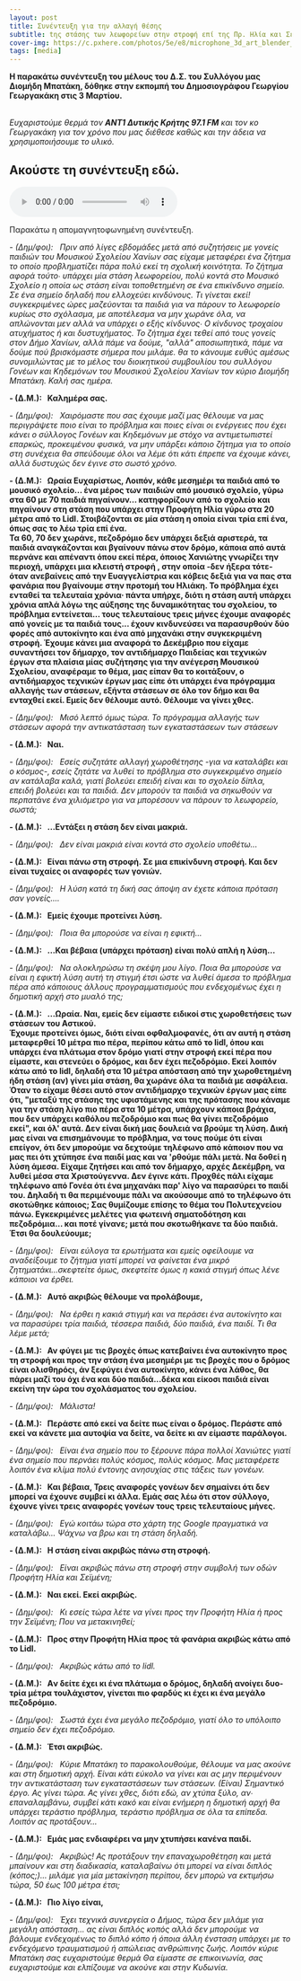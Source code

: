 ```yaml
---
layout: post
title: Συνέντευξη για την αλλαγή θέσης
subtitle: tης στάσης των λεωφορείων στην στροφή επί της Πρ. Ηλία και Σειμένη 
cover-img: https://c.pxhere.com/photos/5e/e8/microphone_3d_art_blender_party_media_communication_mic-824065.jpg!d
tags: [media]
---
```


<p>
<strong>Η παρακάτω συνέντευξη του μέλους του Δ.Σ. του Συλλόγου μας Διομήδη Μπατάκη, δόθηκε στην εκπομπή του Δημοσιογράφου Γεωργίου Γεωργακάκη 
στις 3 Μαρτίου.</strong><br><br>

<em>Ευχαριστούμε θερμά τον <strong>ΑΝΤ1 Δυτικής Κρήτης 97.1 FM</strong>  και τον κο Γεωργακάκη για τον χρόνο που μας διέθεσε καθώς και την άδεια να χρησιμοποιήσουμε το υλικό.</em>
</p>

<p>
<h2>Ακούστε τη συνέντευξη εδώ.</h2>


<audio controls>
   <source src="http://docs.google.com/uc?export=open&id=1TnBd07bL5x8ohv3eIaFD2oYcv-sbNE73" type="audio/mp3">
   <p>Your browser does not support HTML5 audio :(</p>
</audio> 




Παρακάτω η απομαγνητοφωνημένη συνέντευξη.</p>


<em>- (Δημ/φοι):&nbsp;&nbsp;
Πριν από λίγες εβδομάδες μετά από συζητήσεις με γονείς παιδιών του Μουσικού Σχολείου Χανίων σας είχαμε μεταφέρει ένα ζήτημα το οποίο προβληματίζει πάρα πολύ εκεί τη σχολική κοινότητα. Το ζήτημα αφορά τούτο∙ υπάρχει μία στάση λεωφορείου, πολύ κοντά στο Μουσικό Σχολείο η οποία ως στάση είναι τοποθετημένη σε ένα επικίνδυνο σημείο.  Σε ένα σημείο δηλαδή που ελλοχεύει κινδύνους. Τι γίνεται εκεί!  συγκεκριμένες ώρες μαζεύονται τα παιδιά για να πάρουν το λεωφορείο κυρίως στο σχόλασμα, με αποτέλεσμα να μην χωράνε όλα, να απλώνονται μεν αλλά να υπάρχει ο εξής κίνδυνος∙  Ο κίνδυνος τροχαίου ατυχήματος ή και δυστυχήματος. 
Το ζήτημα έχει τεθεί από τους γονείς στον Δήμο Χανίων, αλλά πάμε να δούμε, "αλλά" αποσιωπητικά,  πάμε να δούμε πού βρισκόμαστε σήμερα που μιλάμε. θα το κάνουμε ευθύς αμέσως συνομιλώντας με το μέλος του διοικητικού συμβουλίου του συλλόγου Γονέων και Κηδεμόνων του Μουσικού Σχολείου Χανίων τον κύριο Διομήδη Μπατάκη. Καλή σας ημέρα.</em>

<strong>- (Δ.Μ.):&nbsp;&nbsp;
Καλημέρα σας.</strong>

<em>- (Δημ/φοι):&nbsp;&nbsp;
 Χαιρόμαστε που σας έχουμε μαζί μας θέλουμε να μας περιγράψετε ποιο είναι το πρόβλημα και ποιες είναι οι ενέργειες που έχει κάνει ο σύλλογος Γονέων και Κηδεμόνων με στόχο να αντιμετωπιστεί επαρκώς, προκειμένου φυσικά, να μην υπάρξει κάποιο ζήτημα για το οποίο στη συνέχεια θα σπεύδουμε όλοι να λέμε ότι κάτι έπρεπε να έχουμε κάνει, αλλά δυστυχώς δεν έγινε στο σωστό χρόνο. </em>

<strong>- (Δ.Μ.):&nbsp;&nbsp;
Ωραία Ευχαρίστως,
Λοιπόν,  κάθε μεσημέρι τα παιδιά από το μουσικό σχολείο... ένα μέρος των παιδιών από μουσικό σχολείο, γύρω στα 60 με 70 παιδιά πηγαίνουν… κατηφορίζουν από το σχολείο και πηγαίνουν στη στάση που υπάρχει στην Προφήτη Ηλία γύρω στα 20 μέτρα από το Lidl.
Στοιβάζονται σε μία στάση η οποία είναι τρία επί ένα, όπως σας το λέω τρία επί ένα.</strong><br> 
<strong>Τα 60, 70 δεν χωράνε, πεζοδρόμιο δεν υπάρχει δεξιά αριστερά, τα παιδιά αναγκάζονται και βγαίνουν πάνω στον δρόμο, κάποια από αυτά περνάνε και απέναντι όπου εκεί πέρα, όποιος Χανιώτης γνωρίζει την περιοχή, υπάρχει μια κλειστή στροφή , στην οποία -δεν ήξερα τότε- όταν ανεβαίνεις από την Ευαγγελίστρια και κόβεις δεξιά για να πας στα φανάρια που βγαίνουμε στην προτομή του Ηλιάκη. Το πρόβλημα έχει ενταθεί τα τελευταία χρόνια∙ πάντα υπήρχε, διότι η στάση αυτή υπάρχει χρόνια απλά λόγω της αύξησης της δυναμικότητας του σχολείου, το πρόβλημα εντείνεται... τους τελευταίους τρεις μήνες έχουμε αναφορές από γονείς με τα παιδιά τους... έχουν κινδυνεύσει να παρασυρθούν δύο φορές από αυτοκίνητο και ένα από μηχανάκι στην συγκεκριμένη στροφή. 
Έχουμε κάνει μια αναφορά το Δεκέμβριο που είχαμε συναντήσει τον δήμαρχο, τον αντιδήμαρχο Παιδείας και τεχνικών έργων στα πλαίσια μίας συζήτησης για την ανέγερση Μουσικού Σχολείου, αναφέραμε το θέμα, μας είπαν θα το κοιτάξουν, ο αντιδήμαρχος τεχνικών έργων μας είπε ότι υπάρχει ένα πρόγραμμα αλλαγής των στάσεων, εξήντα στάσεων σε όλο τον δήμο και θα ενταχθεί εκεί. Εμείς δεν θέλουμε αυτό. Θέλουμε να γίνει χθες.</strong>

<em>- (Δημ/φοι):&nbsp;&nbsp;
Μισό λεπτό όμως τώρα. Το πρόγραμμα αλλαγής των στάσεων αφορά την αντικατάσταση των εγκαταστάσεων των στάσεων </em>

<strong>- (Δ.Μ.):&nbsp;&nbsp;
Ναι.</strong>

<em>- (Δημ/φοι):&nbsp;&nbsp;
Εσείς συζητάτε αλλαγή χωροθέτησης -για να καταλάβει και ο κόσμος-, εσείς ζητάτε να λυθεί το πρόβλημα στο συγκεκριμένο σημείο αν κατάλαβα καλά,  γιατί βολεύει επειδή είναι και το σχολείο δίπλα, επειδή βολεύει και τα παιδιά. Δεν μπορούν τα παιδιά να σηκωθούν να περπατάνε ένα χιλιόμετρο για να μπορέσουν να πάρουν το λεωφορείο, σωστά; </em>

<strong>- (Δ.Μ.):&nbsp;&nbsp;
...Εντάξει η στάση δεν είναι μακριά. </strong>

<em>- (Δημ/φοι):&nbsp;&nbsp;
Δεν είναι μακριά είναι κοντά στο σχολείο υποθέτω... </em>

<strong>- (Δ.Μ.):&nbsp;&nbsp;
Είναι πάνω στη στροφή. Σε μια επικίνδυνη στροφή. Και δεν είναι τυχαίες οι αναφορές των γονιών. </strong>


<em>- (Δημ/φοι):&nbsp;&nbsp;
  Η λύση κατά τη δική σας άποψη αν έχετε κάποια πρόταση σαν γονείς....</em>

<strong>- (Δ.Μ.):&nbsp;&nbsp;
Εμείς έχουμε προτείνει λύση.</strong>

<em>- (Δημ/φοι):&nbsp;&nbsp;
 Ποια θα μπορούσε να είναι η εφικτή...</em>

<strong>- (Δ.Μ.):&nbsp;&nbsp;
...Και βέβαια (υπάρχει πρόταση) είναι πολύ απλή η λύση...</strong>


<em>- (Δημ/φοι):&nbsp;&nbsp; 
Να ολοκληρώσω τη σκέψη μου λίγο. Ποια θα μπορούσε να είναι η εφικτή λύση αυτή τη στιγμή έτσι ώστε να λυθεί άμεσα το πρόβλημα πέρα από κάποιους άλλους προγραμματισμούς που ενδεχομένως έχει η δημοτική αρχή στο μυαλό της;</em>


<strong>- (Δ.Μ.):&nbsp;&nbsp;
...Ωραία. Ναι, εμείς δεν είμαστε ειδικοί στις χωροθετήσεις των στάσεων του Αστικού. </strong><br>
<strong>Έχουμε προτείνει όμως, διότι είναι οφθαλμοφανές, ότι αν αυτή η στάση μεταφερθεί 10 μέτρα πιο πέρα, περίπου κάτω από το lidl, όπου και υπάρχει ένα πλάτωμα στον δρόμο γιατί στην στροφή εκεί πέρα που είμαστε, και στενεύει ο δρόμος, και δεν έχει πεζοδρόμιο. Εκεί λοιπόν κάτω από το lidl, δηλαδή στα 10 μέτρα απόσταση από την χωροθετημένη ήδη στάση (αν) γίνει μία στάση, θα χωράνε όλα τα παιδιά με ασφάλεια.</strong><br> 
<strong>Όταν το είχαμε θέσει αυτό στον αντιδήμαρχο τεχνικών έργων μας είπε ότι, "μεταξύ της στάσης της υφιστάμενης και της πρότασης που κάναμε για την στάση λίγο πιο πέρα στα 10 μέτρα, υπάρχουν κάποια βράχια, που δεν υπάρχει καθόλου πεζοδρόμιο και πως θα γίνει πεζοδρόμιο εκεί", και όλ' αυτά.
Δεν είναι δική μας δουλειά να βρούμε τη λύση. Δική μας είναι να επισημάνουμε το πρόβλημα, να τους πούμε ότι είναι επείγον, ότι δεν μπορούμε να δεχτούμε τηλέφωνο από κάποιον που να μας πει ότι χτύπησε ένα παιδί μας και να 'ρθούμε πάλι μετά. Να δοθεί η λύση άμεσα. 
Είχαμε ζητήσει και από τον δήμαρχο, αρχές Δεκέμβρη, να λυθεί μέσα στα Χριστούγεννα. Δεν έγινε κάτι.
Προχθές πάλι είχαμε τηλέφωνο από Γονέα ότι ένα μηχανάκι παρ' λίγο να παρασύρει το παιδί του.
Δηλαδή τι θα περιμένουμε πάλι να ακούσουμε από το τηλέφωνο ότι σκοτώθηκε κάποιος;
Σας θυμίζουμε επίσης το θέμα του Πολυτεχνείου πάνω. Εγκεκριμένες μελέτες για φωτεινή σηματοδότηση και πεζοδρόμια... και ποτέ γίνανε; μετά που σκοτωθήκανε τα δύο παιδιά. Έτσι θα δουλεύουμε;</strong>

<em>- (Δημ/φοι):&nbsp;&nbsp;
Είναι εύλογα τα ερωτήματα και εμείς οφείλουμε να αναδείξουμε το ζήτημα γιατί μπορεί να φαίνεται ένα μικρό ζητηματάκι...σκεφτείτε όμως, σκεφτείτε όμως η κακιά στιγμή όπως λένε κάποιοι να έρθει. </em>

<strong>- (Δ.Μ.):&nbsp;&nbsp;
Αυτό ακριβώς θέλουμε να προλάβουμε,</strong>

<em>- (Δημ/φοι):&nbsp;&nbsp;
Να έρθει η κακιά στιγμή και να περάσει ένα αυτοκίνητο και να παρασύρει τρία παιδιά, τέσσερα παιδιά, δύο παιδιά, ένα παιδί.
Τι θα λέμε μετά; </em>

<strong>- (Δ.Μ.):&nbsp;&nbsp;
Αν φύγει με τις βροχές όπως κατεβαίνει ένα αυτοκίνητο προς τη στροφή και προς την στάση ένα μεσημέρι με τις βροχές που ο δρόμος είναι ολισθηρόςι, άν ξεφύγει ένα αυτοκίνητο, κάνει ένα λάθος, θα πάρει μαζί του όχι ένα και δύο παιδιά...δέκα και είκοσι παιδιά είναι εκείνη την ώρα του σχολάσματος του σχολείου.</strong>

<em>- (Δημ/φοι):&nbsp;&nbsp;
Μάλιστα! </em>

<strong>- (Δ.Μ.):&nbsp;&nbsp;
Περάστε από εκεί να δείτε πως είναι ο δρόμος. Περάστε από εκεί να κάνετε μια αυτοψία να δείτε, να δείτε κι αν είμαστε παράλογοι.</strong>

<em>- (Δημ/φοι):&nbsp;&nbsp;
Είναι ένα σημείο που το ξέρουνε πάρα πολλοί Χανιώτες γιατί ένα σημείο που περνάει πολύς κόσμος, πολύς κόσμος.
Μας μεταφέρετε λοιπόν ένα κλίμα πολύ έντονης ανησυχίας στις τάξεις των γονέων. </em>

<strong>- (Δ.Μ.):&nbsp;&nbsp;
Και βέβαια,
Τρεις αναφορές γονέων δεν σημαίνει ότι δεν μπορεί να έχουνε συμβεί κι άλλα. Εμάς σας λέω ότι στον σύλλογο, έχουνε γίνει τρεις αναφορές γονέων τους τρεις τελευταίους μήνες.</strong>

<em>- (Δημ/φοι):&nbsp;&nbsp;
 Εγώ κοιτάω τώρα στο χάρτη της Google πραγματικά να καταλάβω... Ψάχνω να βρω και τη στάση δηλαδή. </em>

<strong>- (Δ.Μ.):&nbsp;&nbsp;
Η στάση είναι ακριβώς πάνω στη στροφή.</strong>

<em>- (Δημ/φοι):&nbsp;&nbsp;
Είναι ακριβώς πάνω στη στροφή στην συμβολή των οδών Προφήτη Ηλία και Σεϊμένη;</em>

<strong>- (Δ.Μ.):&nbsp;&nbsp;
Ναι εκεί. Εκεί ακριβώς.</strong>

<em>- (Δημ/φοι):&nbsp;&nbsp;
Κι εσείς τώρα λέτε να γίνει προς την Προφήτη Ηλία ή προς την Σεϊμένη; Που να μετακινηθεί;</em>

<strong>- (Δ.Μ.):&nbsp;&nbsp;
 Προς στην Προφήτη Ηλία προς τά φανάρια ακριβώς κάτω από το Lidl.</strong>

<em>- (Δημ/φοι):&nbsp;&nbsp;
Aκριβώς κάτω από το lidl.</em>

<strong>- (Δ.Μ.):&nbsp;&nbsp;
Aν δείτε έχει κι ένα πλάτωμα ο δρόμος, δηλαδή ανοίγει δυο-τρία μέτρα τουλάχιστον, γίνεται πιο φαρδύς κι έχει κι ένα μεγάλο πεζοδρόμιο.</strong>

<em>- (Δημ/φοι):&nbsp;&nbsp;
Σωστά έχει ένα μεγάλο πεζοδρόμιο, γιατί όλο το υπόλοιπο σημείο δεν έχει πεζοδρόμιο.</em>

<strong>- (Δ.Μ.):&nbsp;&nbsp;
Έτσι ακριβώς.</strong>

<em>- (Δημ/φοι):&nbsp;&nbsp;
Κύριε Μπατάκη το παρακολουθούμε, θέλουμε να μας ακούνε και στη δημοτική αρχή. Είναι κάτι εύκολο να γίνει και ας μην περιμένουν την αντικατάσταση των εγκαταστάσεων των στάσεων. (Είναι) Σημαντικό έργο. Ας γίνει τώρα.
Ας γίνει χθες, διότι εδώ, αν χτύπα ξύλο, αν∙ επαναλαμβάνω, συμβεί κάτι κακό και είναι ενήμερη η δημοτική αρχή θα υπάρχει τεράστιο πρόβλημα, τεράστιο πρόβλημα σε όλα τα επίπεδα. Λοιπόν ας προτάξουν... </em>

<strong>- (Δ.Μ.):&nbsp;&nbsp;
Εμάς μας ενδιαφέρει να μην χτυπήσει κανένα παιδί.</strong>

<em>- (Δημ/φοι):&nbsp;&nbsp;
Ακριβώς! Ας προτάξουν την επαναχωροθέτηση και μετά μπαίνουν και στη διαδικασία, καταλαβαίνω ότι μπορεί να είναι διπλός (κόπος;)... μιλάμε για μία μετακίνηση περίπου, δεν μπορώ να εκτιμήσω τώρα, 50 έως 100 μέτρα έτσι;</em>

<strong>- (Δ.Μ.):&nbsp;&nbsp;
Πιο λίγο είναι,</strong>

<em>- (Δημ/φοι):&nbsp;&nbsp;
Έχει τεχνικά συνεργεία ο Δήμος, τώρα δεν μιλάμε για μεγάλη απόσταση... ας είναι διπλός κοπός αλλά δεν μπορούμε να βάλουμε ενδεχομένως το διπλό κόπο ή όποια άλλη ένσταση υπάρχει με το ενδεχόμενο τραυματισμού ή απώλειας ανθρώπινης ζωής. Λοιπόν κύριε Μπατάκη σας ευχαριστούμε θερμά Θα είμαστε σε επικοινωνία, σας ευχαριστούμε και ελπίζουμε να ακούνε και στην Κυδωνία.
</em>
